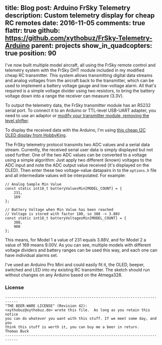 title: Blog
post: Arduino FrSky Telemetry
description: Custom telemetry display for cheap RC remotes
date: 2016-11-05
comments: true
flattr: true
github: https://github.com/xythobuz/FrSky-Telemetry-Arduino
parent: projects
show_in_quadcopters: true
position: 90
---

I've now built multiple model aircraft, all using the FrSky remote control and telemetry system with the FrSky DHT module included in my modified cheap RC transmitter. This system allows transmitting digital data streams and analog voltages from the aircraft back to the transmitter, which can be used to implement a battery voltage gauge and low-voltage alarm. All that's required is a simple voltage divider using two resistors, to bring the battery voltage down into a range the receiver can measure (3.3V).

To output the telemetry data, the FrSky transmitter module has an RS232 serial port. To connect it to an Arduino or TTL-level USB-UART adapter, you need to use an adaptor or [modify your transmitter module, removing the level shifter](http://majek.mamy.to/en/frsky-dht-ttl-mod/).

To display the received data with the Arduino, I'm using [this cheap I2C OLED display from HobbyKing](https://www.hobbyking.com/en_us/multiwii-oled-display-module-i2c-128x64-dot-mwc.html).

<!--%
lightgallery([
    [ "img/arduino_frsky_telemetry_1.png", "Schematic" ]
])
%-->

The FrSky telemetry protocol transmits two ADC values and a serial data stream. Currently, the received serial user data is simply displayed but not used further. One of the two ADC values can be converted to a voltage using a simple algorithm: Just apply two different (known) voltages to the ADC input and note the ADC output value received (it's displayed on the OLED). Then enter these two voltage-value datapairs in to the `options.h` file and all intermediate values will be interpolated. For example:

    // Analog Sample Min Value
    const static int16_t batteryValuesMin[MODEL_COUNT] = {
        231,
        169
    };
    
    // Battery Voltage when Min Value has been reached
    // Voltage is stored with factor 100, so 388 -> 3.88V
    const static int16_t batteryVoltagesMin[MODEL_COUNT] = {
        388,
        900
    };

This means, for Model 1 a value of 231 equals 3.88V, and for Model 2 a value of 169 means 9.00V. As you can see, multiple models with different voltage dividers and battery ranges can be used this way, and each one can have individual alarms set.

<!--%
lightgallery([
    [ "img/arduino_frsky_telemetry_2.jpg", "Photo 1" ],
    [ "img/arduino_frsky_telemetry_3.jpg", "Photo 2" ],
    [ "img/arduino_frsky_telemetry_4.jpg", "Photo 3" ]
])
%-->

I've used an Arduino Pro Mini and could easily fit it, the OLED, beeper, switched and LED into my existing RC transmitter. The sketch should run without changes on any Arduino based on the Atmega328.

### License

    ----------------------------------------------------------------------------
    "THE BEER-WARE LICENSE" (Revision 42):
    <xythobuz@xythobuz.de> wrote this file.  As long as you retain this notice
    you can do whatever you want with this stuff. If we meet some day, and you
    think this stuff is worth it, you can buy me a beer in return.   Thomas Buck
    ----------------------------------------------------------------------------

